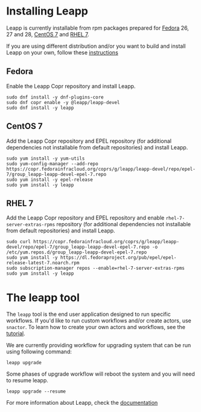 # Installing Leapp 

Leapp is currently installable from rpm packages prepared for [Fedora](#fedora) 26, 27 and 28, [CentOS 7](#centos-7) and [RHEL 7](#rhel-7).

If you are using different distribution and/or you want to build and install Leapp on your own, follow these [instructions](/devenv)

## Fedora

Enable the Leapp Copr repository and install Leapp.

```shell
sudo dnf install -y dnf-plugins-core
sudo dnf copr enable -y @leapp/leapp-devel
sudo dnf install -y leapp
```

## CentOS 7

Add the Leapp Copr repository and EPEL repository (for additional dependencies not installable from default repositories) and install Leapp.

```shell
sudo yum install -y yum-utils
sudo yum-config-manager --add-repo https://copr.fedorainfracloud.org/coprs/g/leapp/leapp-devel/repo/epel-7/group_leapp-leapp-devel-epel-7.repo
sudo yum install -y epel-release
sudo yum install -y leapp
```

## RHEL 7

Add the Leapp Copr repository and EPEL repository and enable `rhel-7-server-extras-rpms` repository (for additional dependencies not installable from default repositories) and install Leapp.

```shell
sudo curl https://copr.fedorainfracloud.org/coprs/g/leapp/leapp-devel/repo/epel-7/group_leapp-leapp-devel-epel-7.repo -o /etc/yum.repos.d/group_leapp-leapp-devel-epel-7.repo
sudo yum install -y https://dl.fedoraproject.org/pub/epel/epel-release-latest-7.noarch.rpm
sudo subscription-manager repos --enable=rhel-7-server-extras-rpms
sudo yum install -y leapp
```

# The leapp tool

The `leapp` tool is the end user application designed to run specific workflows. If you'd like to run custom workflows and/or create actors, use `snactor`. To learn how to create your own actors and workflows, see the [tutorial](http://leapp.readthedocs.io/en/latest/tutorials.html).

We are currently providing workflow for upgrading system that can be run using following command:

```shell
leapp upgrade
```

Some phases of upgrade workflow will reboot the system and you will need to resume leapp.

```shell
leapp upgrade --resume
```


For more information about Leapp, check the [documentation](http://leapp.readthedocs.io/en/latest/index.html)

